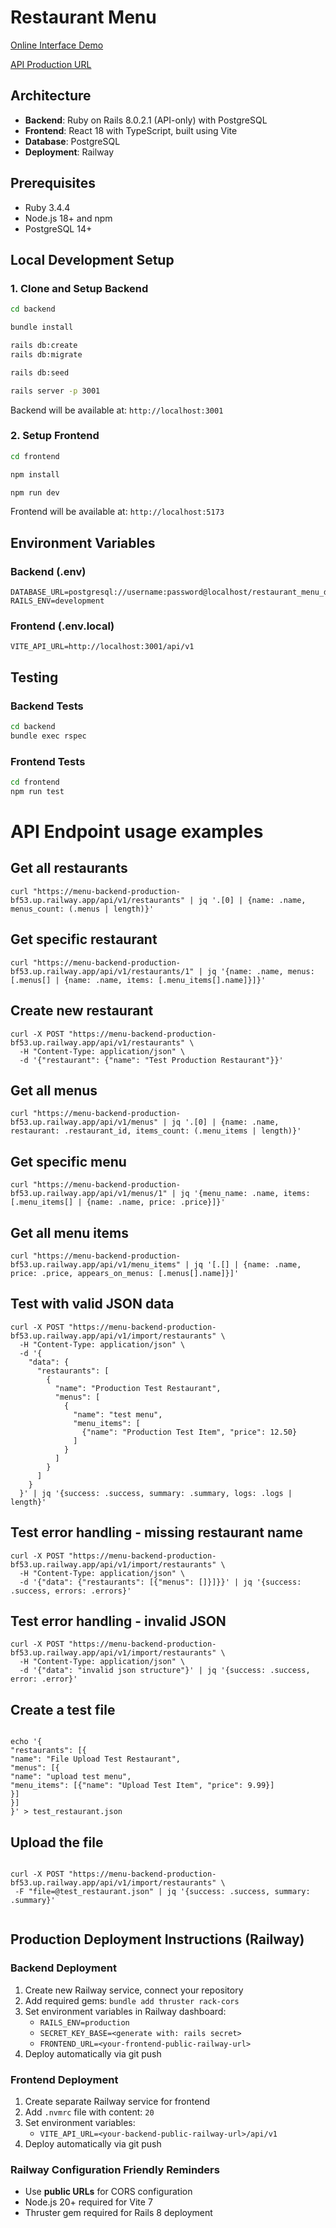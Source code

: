 # Restaurant Menu

[Online Interface Demo](https://menu-frontend-production.up.railway.app)

[API Production URL](https://menu-backend-production-bf53.up.railway.app/api/v1/restaurants)

## Architecture

- **Backend**: Ruby on Rails 8.0.2.1 (API-only) with PostgreSQL
- **Frontend**: React 18 with TypeScript, built using Vite
- **Database**: PostgreSQL
- **Deployment**: Railway

## Prerequisites

- Ruby 3.4.4
- Node.js 18+ and npm
- PostgreSQL 14+

## Local Development Setup

### 1. Clone and Setup Backend

```bash
cd backend

bundle install

rails db:create
rails db:migrate

rails db:seed

rails server -p 3001
```

Backend will be available at: `http://localhost:3001`

### 2. Setup Frontend

```bash
cd frontend

npm install

npm run dev
```

Frontend will be available at: `http://localhost:5173`

## Environment Variables

### Backend (.env)

```
DATABASE_URL=postgresql://username:password@localhost/restaurant_menu_development
RAILS_ENV=development
```

### Frontend (.env.local)

```
VITE_API_URL=http://localhost:3001/api/v1
```

## Testing

### Backend Tests

```bash
cd backend
bundle exec rspec
```

### Frontend Tests

```bash
cd frontend
npm run test
```

# API Endpoint usage examples

## Get all restaurants

```
curl "https://menu-backend-production-bf53.up.railway.app/api/v1/restaurants" | jq '.[0] | {name: .name, menus_count: (.menus | length)}'
```

## Get specific restaurant

```
curl "https://menu-backend-production-bf53.up.railway.app/api/v1/restaurants/1" | jq '{name: .name, menus: [.menus[] | {name: .name, items: [.menu_items[].name]}]}'
```

## Create new restaurant

```
curl -X POST "https://menu-backend-production-bf53.up.railway.app/api/v1/restaurants" \
  -H "Content-Type: application/json" \
  -d '{"restaurant": {"name": "Test Production Restaurant"}}'
```

## Get all menus

```
curl "https://menu-backend-production-bf53.up.railway.app/api/v1/menus" | jq '.[0] | {name: .name, restaurant: .restaurant_id, items_count: (.menu_items | length)}'
```

## Get specific menu

```
curl "https://menu-backend-production-bf53.up.railway.app/api/v1/menus/1" | jq '{menu_name: .name, items: [.menu_items[] | {name: .name, price: .price}]}'
```

## Get all menu items

```
curl "https://menu-backend-production-bf53.up.railway.app/api/v1/menu_items" | jq '[.[] | {name: .name, price: .price, appears_on_menus: [.menus[].name]}]'
```


## Test with valid JSON data

```
curl -X POST "https://menu-backend-production-bf53.up.railway.app/api/v1/import/restaurants" \
  -H "Content-Type: application/json" \
  -d '{
    "data": {
      "restaurants": [
        {
          "name": "Production Test Restaurant",
          "menus": [
            {
              "name": "test menu",
              "menu_items": [
                {"name": "Production Test Item", "price": 12.50}
              ]
            }
          ]
        }
      ]
    }
  }' | jq '{success: .success, summary: .summary, logs: .logs | length}'
```

## Test error handling - missing restaurant name

```
curl -X POST "https://menu-backend-production-bf53.up.railway.app/api/v1/import/restaurants" \
  -H "Content-Type: application/json" \
  -d '{"data": {"restaurants": [{"menus": []}]}}' | jq '{success: .success, errors: .errors}'
```

## Test error handling - invalid JSON

```
curl -X POST "https://menu-backend-production-bf53.up.railway.app/api/v1/import/restaurants" \
  -H "Content-Type: application/json" \
  -d '{"data": "invalid json structure"}' | jq '{success: .success, error: .error}'
```

## Create a test file

```

echo '{
"restaurants": [{
"name": "File Upload Test Restaurant",
"menus": [{
"name": "upload test menu",
"menu_items": [{"name": "Upload Test Item", "price": 9.99}]
}]
}]
}' > test_restaurant.json
```

## Upload the file

```

curl -X POST "https://menu-backend-production-bf53.up.railway.app/api/v1/import/restaurants" \
 -F "file=@test_restaurant.json" | jq '{success: .success, summary: .summary}'


```

## Production Deployment Instructions (Railway)

### Backend Deployment

1. Create new Railway service, connect your repository
2. Add required gems: `bundle add thruster rack-cors`
3. Set environment variables in Railway dashboard:
   - `RAILS_ENV=production`
   - `SECRET_KEY_BASE=<generate with: rails secret>`
   - `FRONTEND_URL=<your-frontend-public-railway-url>`
4. Deploy automatically via git push

### Frontend Deployment

1. Create separate Railway service for frontend
2. Add `.nvmrc` file with content: `20`
3. Set environment variables:
   - `VITE_API_URL=<your-backend-public-railway-url>/api/v1`
4. Deploy automatically via git push

### Railway Configuration Friendly Reminders

- Use **public URLs** for CORS configuration
- Node.js 20+ required for Vite 7
- Thruster gem required for Rails 8 deployment
